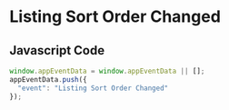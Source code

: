 # Listing Sort Order Changed

### 

## Javascript Code
```js
window.appEventData = window.appEventData || [];
appEventData.push({
  "event": "Listing Sort Order Changed"
});
```








